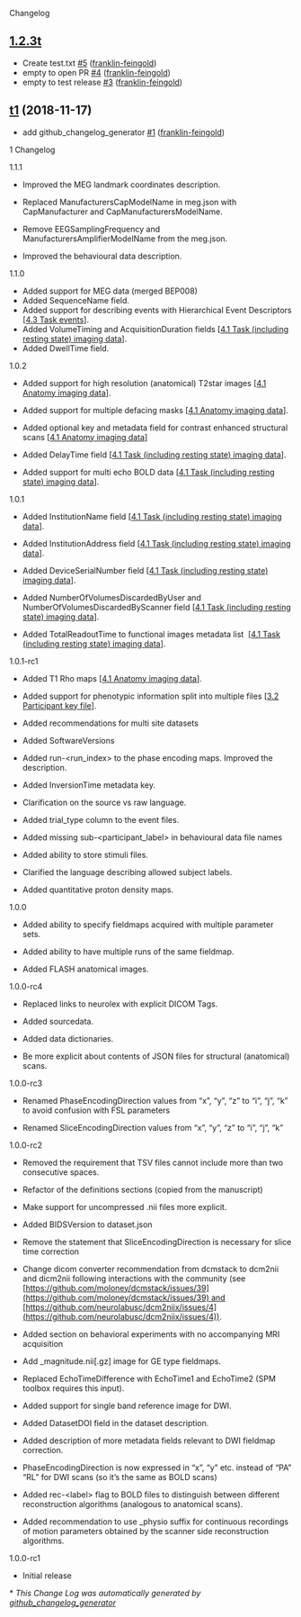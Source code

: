 Changelog

## [1.2.3t](https://github.com/franklin-feingold/bids-specification-test/tree/HEAD)



- Create test.txt [\#5](https://github.com/franklin-feingold/bids-specification-test/pull/5) ([franklin-feingold](https://github.com/franklin-feingold))
- empty to open PR [\#4](https://github.com/franklin-feingold/bids-specification-test/pull/4) ([franklin-feingold](https://github.com/franklin-feingold))
- empty to test release [\#3](https://github.com/franklin-feingold/bids-specification-test/pull/3) ([franklin-feingold](https://github.com/franklin-feingold))

## [t1](https://github.com/franklin-feingold/bids-specification-test/tree/t1) (2018-11-17)


- add github\_changelog\_generator [\#1](https://github.com/franklin-feingold/bids-specification-test/pull/1) ([franklin-feingold](https://github.com/franklin-feingold))

1 Changelog

1.1.1

-   Improved the MEG landmark coordinates description.

-   Replaced ManufacturersCapModelName in meg.json with CapManufacturer and
CapManufacturersModelName.

-   Remove EEGSamplingFrequency and ManufacturersAmplifierModelName
from the meg.json.

-   Improved the behavioural data description.

1.1.0

- Added support for MEG data (merged BEP008)
- Added SequenceName field.
- Added support for describing events with Hierarchical Event Descriptors [[4.3 Task events](src/04-modality-specific-files/03-task-events.md)].
- Added VolumeTiming and AcquisitionDuration fields [[4.1 Task (including resting state) imaging data](src/04-modality-specific-files/01-magnetic-resonance-imaging-data.md#task-including-resting-state-imaging-data)].
- Added DwellTime field.

1.0.2

-   Added support for high resolution (anatomical) T2star images [[4.1 Anatomy imaging data](src/04-modality-specific-files/01-magnetic-resonance-imaging-data.md#anatomy-imaging-data)].

-   Added support for multiple defacing masks [[4.1 Anatomy imaging data](src/04-modality-specific-files/01-magnetic-resonance-imaging-data.md#anatomy-imaging-data)].

-   Added optional key and metadata field for contrast enhanced structural scans
[[4.1 Anatomy imaging data](src/04-modality-specific-files/01-magnetic-resonance-imaging-data.md#anatomy-imaging-data)]

-   Added DelayTime field [[4.1 Task (including resting state) imaging data](src/04-modality-specific-files/01-magnetic-resonance-imaging-data.md#task-including-resting-state-imaging-data)].

-   Added support for multi echo BOLD data [[4.1 Task (including resting state) imaging data](src/04-modality-specific-files/01-magnetic-resonance-imaging-data.md#task-including-resting-state-imaging-data)].

1.0.1

-   Added InstitutionName field [[4.1 Task (including resting state) imaging data](src/04-modality-specific-files/01-magnetic-resonance-imaging-data.md#task-including-resting-state-imaging-data)].

-   Added InstitutionAddress field [[4.1 Task (including resting state) imaging data](src/04-modality-specific-files/01-magnetic-resonance-imaging-data.md#task-including-resting-state-imaging-data)].

-   Added DeviceSerialNumber field [[4.1 Task (including resting state) imaging data](src/04-modality-specific-files/01-magnetic-resonance-imaging-data.md#task-including-resting-state-imaging-data)].

-   Added NumberOfVolumesDiscardedByUser and
   NumberOfVolumesDiscardedByScanner field [[4.1 Task (including
   resting state) imaging data](src/04-modality-specific-files/01-magnetic-resonance-imaging-data.md#task-including-resting-state-imaging-data)].

-   Added TotalReadoutTime to functional images metadata list
    [[4.1 Task (including resting state) imaging
   data](src/04-modality-specific-files/01-magnetic-resonance-imaging-data.md#task-including-resting-state-imaging-data)].

1.0.1-rc1

-   Added T1 Rho maps [[4.1 Anatomy imaging
   data](src/04-modality-specific-files/01-magnetic-resonance-imaging-data.md#anatomy-imaging-data)].

-   Added support for phenotypic information split into multiple files
   [[3.2 Participant key file](src/03-modality-agnostic-files.md#participants-file)].

-   Added recommendations for multi site datasets

-   Added SoftwareVersions

-   Added run-&lt;run_index&gt; to the phase encoding
   maps. Improved the description.

-   Added InversionTime metadata key.

-   Clarification on the source vs raw language.

-   Added trial_type column to the event files.

-   Added missing sub-&lt;participant_label&gt; in
   behavioural data file names

-   Added ability to store stimuli files.

-   Clarified the language describing allowed subject labels.

-   Added quantitative proton density maps.

1.0.0

-   Added ability to specify fieldmaps acquired with multiple parameter
   sets.

-   Added ability to have multiple runs of the same fieldmap.

-   Added FLASH anatomical images.

1.0.0-rc4

-   Replaced links to neurolex with explicit DICOM Tags.

-   Added sourcedata.

-   Added data dictionaries.

-   Be more explicit about contents of JSON files for structural
   (anatomical) scans.

1.0.0-rc3

-   Renamed PhaseEncodingDirection values from “x”, “y”,
   “z” to “i”, “j”, “k” to avoid confusion with FSL parameters

-   Renamed SliceEncodingDirection values from “x”, “y”,
   “z” to “i”, “j”, “k”

1.0.0-rc2

-   Removed the requirement that TSV files cannot include more than two
   consecutive spaces.

-   Refactor of the definitions sections (copied from the
   manuscript)

-   Make support for uncompressed .nii files more explicit.

-   Added BIDSVersion to dataset.json

-   Remove the statement that SliceEncodingDirection is
   necessary for slice time correction

-   Change dicom converter recommendation from dcmstack to dcm2nii and
   dicm2nii following interactions with the community (see
   [https://github.com/moloney/dcmstack/issues/39](https://github.com/moloney/dcmstack/issues/39) and
   [https://github.com/neurolabusc/dcm2niix/issues/4](https://github.com/neurolabusc/dcm2niix/issues/4)).

-   Added section on behavioral experiments with no accompanying MRI
   acquisition

-   Add \_magnitude.nii\[.gz\] image for GE type
   fieldmaps.

-   Replaced EchoTimeDifference with
   EchoTime1 and EchoTime2 (SPM toolbox
   requires this input).

-   Added support for single band reference image for DWI.

-   Added DatasetDOI field in the dataset
   description.

-   Added description of more metadata fields relevant to DWI fieldmap
   correction.

-   PhaseEncodingDirection is now expressed in “x”, “y” etc. instead of “PA”
“RL” for DWI scans
(so it’s the same as BOLD scans)

-   Added rec-&lt;label&gt; flag to BOLD files to
   distinguish
   between different reconstruction algorithms
   (analogous to anatomical scans).

-   Added recommendation to use \_physio suffix for continuous recordings
of motion
parameters obtained by
the scanner side reconstruction algorithms.

1.0.0-rc1

- Initial release


\* *This Change Log was automatically generated by [github_changelog_generator](https://github.com/skywinder/Github-Changelog-Generator)*
